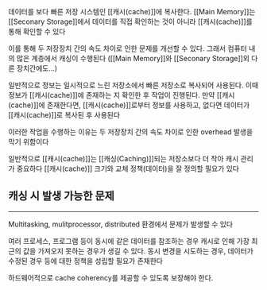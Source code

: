 
데이터를 보다 빠른 저장 시스템인 [[캐시(cache)]]에 복사한다. [[Main Memory]]는 [[Seconary Storage]]에서 데이터를 직접 확인하는 것이 아니라 [[캐시(cache)]]를 통해 확인할 수 있다

이를 통해 두 저장장치 간의 속도 차이로 인한 문제를 개선할 수 있다. 그래서 컴퓨터 내의 많은 계층에서 캐싱이 수행된다 ([[Main Memory]]와 [[Seconary Storage]]외 다른 장치간에도...)


일반적으로 정보는 일시적으로 느린 저장소에서 빠른 저장소로 복사되어 사용된다. 이때 정보가 [[캐시(cache)]]에 존재하는 지 확인한 후 작업이 진행된다. 만약 [[캐시(cache)]]에 존재한다면, [[캐시(cache)]]로부터 정보를 사용하고, 없다면 데이터가 [[캐시(cache)]]로 복사된 후 사용된다

이러한 작업을 수행하는 이유는 두 저장장치 간의 속도 차이로 인한 overhead 발생을 막기 위함이다

일반적으로 [[캐시(cache)]]는 [[캐싱(Caching)]]되는 저장소보다 더 작아 캐시 관리가 중요하다
[[캐시(cache)]] 크기와 교체 정책(데이터)을 잘 정의할 필요가 있다


## **캐싱 시 발생 가능한 문제**
---
Multitasking, mulitprocessor, distributed  환경에서 문제가 발생할 수 있다

여러 프로세스, 프로그램 등이 동시에 같은 데이터를 참조하는 경우 캐시로 인해 가장 최근의 값을 가져오지 못하는 경우가 생길 수 있다. 동시 변경을 시도하는 경우, 데이터가 수정된 경우 등에 대한 정책을 성립할 필요가 존재한다

하드웨어적으로 cache coherency를 제공할 수 있도록 보장해야 한다.